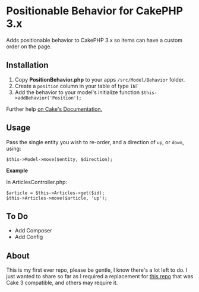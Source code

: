 # Positionable Behavior for CakePHP 3.x
Adds positionable behavior to CakePHP 3.x so items can have a custom order on the page.

## Installation

1. Copy **PositionBehavior.php** to your apps ```/src/Model/Behavior``` folder.
2. Create a ```position``` column in your table of type ```INT```
3. Add the behavior to your model's initialize function ```$this->addBehavior('Position');```

Further help [on Cake's Documentation.](http://book.cakephp.org/3.0/en/orm/behaviors.html#using-behaviors)

## Usage

Pass the single entity you wish to re-order, and a direction of ```up```, or ```down```, using:

```
$this->Model->move($entity, $direction);
```

**Example**

In ArticlesController.php:
```
$article = $this->Articles->get($id);
$this->Articles->move($article, 'up');
```

## To Do

- Add Composer
- Add Config

## About

This is my first ever repo, please be gentle, I know there's a lot left to do. I just wanted 
to share so far as I required a replacement for [this repo](https://github.com/tmazur/cakephp-position-behavior)
that was Cake 3 compatible, and others may require it.